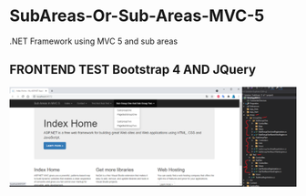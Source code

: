# SubAreas-Or-Sub-Areas-MVC-5

.NET Framework using MVC 5 and sub areas

## FRONTEND TEST Bootstrap 4 AND JQuery

![alt text](https://github.com/FelipeFalanque/SubAreas-Or-Sub-Areas-MVC-5/blob/master/SubAreas.png?raw=true)